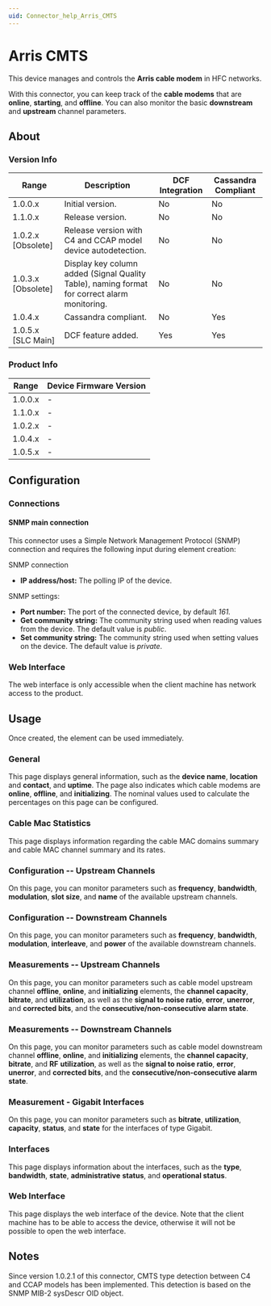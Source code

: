 ```yaml
---
uid: Connector_help_Arris_CMTS
---
```


# Arris CMTS

This device manages and controls the **Arris cable modem** in HFC networks.

With this connector, you can keep track of the **cable modems** that are **online**, **starting**, and **offline**. You can also monitor the basic **downstream** and **upstream** channel parameters.

## About

### Version Info

| **Range**            | **Description**                                                                              | **DCF Integration** | **Cassandra Compliant** |
|----------------------|----------------------------------------------------------------------------------------------|---------------------|-------------------------|
| 1.0.0.x              | Initial version.                                                                             | No                  | No                      |
| 1.1.0.x              | Release version.                                                                             | No                  | No                      |
| 1.0.2.x \[Obsolete\] | Release version with C4 and CCAP model device autodetection.                                 | No                  | No                      |
| 1.0.3.x \[Obsolete\] | Display key column added (Signal Quality Table), naming format for correct alarm monitoring. | No                  | No                      |
| 1.0.4.x              | Cassandra compliant.                                                                         | No                  | Yes                     |
| 1.0.5.x \[SLC Main\] | DCF feature added.                                                                           | Yes                 | Yes                     |

### Product Info

| **Range** | **Device Firmware Version** |
|-----------|-----------------------------|
| 1.0.0.x   | \-                          |
| 1.1.0.x   | \-                          |
| 1.0.2.x   | \-                          |
| 1.0.4.x   | \-                          |
| 1.0.5.x   | \-                          |

## Configuration

### Connections

#### SNMP main connection

This connector uses a Simple Network Management Protocol (SNMP) connection and requires the following input during element creation:

SNMP connection

- **IP address/host:** The polling IP of the device.

SNMP settings:

- **Port number:** The port of the connected device, by default *161.*
- **Get community string:** The community string used when reading values from the device. The default value is *public*.
- **Set community string:** The community string used when setting values on the device. The default value is *private*.

### Web Interface

The web interface is only accessible when the client machine has network access to the product.

## Usage

Once created, the element can be used immediately.

### General

This page displays general information, such as the **device name**, **location** and **contact**, and **uptime**. The page also indicates which cable modems are **online**, **offline**, and **initializing**. The nominal values used to calculate the percentages on this page can be configured.

### Cable Mac Statistics

This page displays information regarding the cable MAC domains summary and cable MAC channel summary and its rates.

### Configuration -- Upstream Channels

On this page, you can monitor parameters such as **frequency**, **bandwidth**, **modulation**, **slot size**, and **name** of the available upstream channels.

### Configuration -- Downstream Channels

On this page, you can monitor parameters such as **frequency**, **bandwidth**, **modulation**, **interleave**, and **power** of the available downstream channels.

### Measurements -- Upstream Channels

On this page, you can monitor parameters such as cable model upstream channel **offline**, **online**, and **initializing** elements, the **channel capacity**, **bitrate**, and **utilization**, as well as the **signal to noise ratio**, **error**, **unerror**, and **corrected bits**, and the **consecutive/non-consecutive alarm state**.

### Measurements -- Downstream Channels

On this page, you can monitor parameters such as cable model downstream channel **offline**, **online**, and **initializing** elements, the **channel capacity**, **bitrate**, and **RF** **utilization**, as well as the **signal to noise ratio**, **error**, **unerror**, and **corrected bits**, and the **consecutive/non-consecutive alarm state**.

### Measurement - Gigabit Interfaces

On this page, you can monitor parameters such as **bitrate**, **utilization**, **capacity**, **status**, and **state** for the interfaces of type Gigabit.

### Interfaces

This page displays information about the interfaces, such as the **type**, **bandwidth**, **state**, **administrative** **status**, and **operational status**.

### Web Interface

This page displays the web interface of the device. Note that the client machine has to be able to access the device, otherwise it will not be possible to open the web interface.

## Notes

Since version 1.0.2.1 of this connector, CMTS type detection between C4 and CCAP models has been implemented. This detection is based on the SNMP MIB-2 sysDescr OID object.
